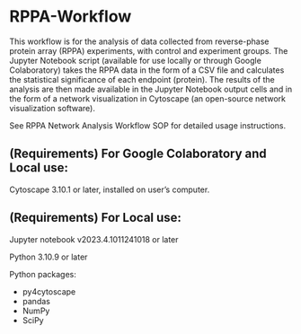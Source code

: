 # RPPA-Workflow
This workflow is for the analysis of data collected from reverse-phase protein array (RPPA) experiments, with control and experiment groups. The Jupyter Notebook script (available for use locally or through Google Colaboratory) takes the RPPA data in the form of a CSV file and calculates the statistical significance of each endpoint (protein). The results of the analysis are then made available in the Jupyter Notebook output cells and in the form of a network visualization in Cytoscape (an open-source network visualization software).

See RPPA Network Analysis Workflow SOP for detailed usage instructions.

## (Requirements) For Google Colaboratory and Local use:
  Cytoscape 3.10.1 or later, installed on user’s computer.
## (Requirements) For Local use:
  Jupyter notebook v2023.4.1011241018 or later
  
  Python 3.10.9 or later
  
  Python packages:
  - py4cytoscape
  - pandas
  - NumPy
  - SciPy
